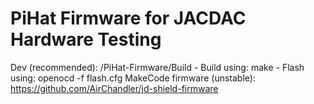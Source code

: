 # PiHat Firmware for JACDAC Hardware Testing 
 Dev (recommended): /PiHat-Firmware/Build
 	- Build using: make
	- Flash using: openocd -f flash.cfg
 MakeCode firmware (unstable): https://github.com/AirChandler/jd-shield-firmware
